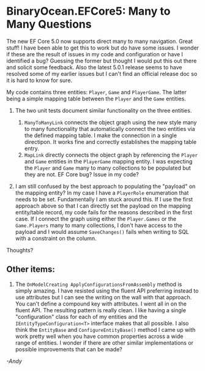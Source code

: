 # BinaryOcean.EFCore5: Many to Many Questions

The new EF Core 5.0 now supports direct many to many navigation. Great stuff! I have been able to get this to work but do have some issues. I wonder if these are the result of issues in my code and configuration or have I identified a bug? Guessing the former but thought I would put this out there and solicit some feedback. Also the latest 5.0.1 release seems to have resolved some of my earlier issues but I can't find an official release doc so it is hard to know for sure. 

My code contains three entities: `Player`, `Game` and `PlayerGame`. The latter being a simple mapping table between the `Player` and the `Game` entities.

1. The two unit tests document similar functionality on the three entities.
    1. `ManyToManyLink` connects the object graph using the new style many to many functionality that automatically connect the two entities via the defined mapping table. I make the connection in a single directipon. It works fine and correctly establishes the mapping table entry. 
    1. `MapLink` directly connects the object graph by referencing the `Player` and `Game` entities in the `PlayerGame` mapping entity. I was expecting the `Player` and `Game` many to many collections to be populated but they are not. EF Core bug? Issue in my code?

1. I am still confused by the best approach to populating the "payload" on the mapping entity? In my case I have a `PlayerRole` enumeration that needs to be set. Fundamentally I am stuck around this. If I use the first approach above so that I can directly set the payload on the mapping entity/table record, my code fails for the reasons described in the first case. If I connect the graph using either the `Player.Games` or the `Game.Players` many to many collections, I don't have access to the payload and I would assume `SaveChanges()` fails when writing to SQL with a constraint on the column.

Thoughts?

## Other items:

1. The `OnModelCreating ApplyConfigurationsFromAssembly` method is simply amazing. I have resisted using the fluent API preferring instead to use attributes but I can see the writing on the wall with that approach. You can't define a compound key with attributes. I went all in on the fluent API. The resulting pattern is really clean. I like having a single "configuration" class for each of my entities and the `IEntityTypeConfiguration<T>` interface makes that all possible. I also think the `EntityBase` and `ConfigureEntityBase()` method I came up with work pretty well when you have common properties across a wide range of entities. I wonder if there are other similar implementations or possible improvements that can be made?

*-Andy*

